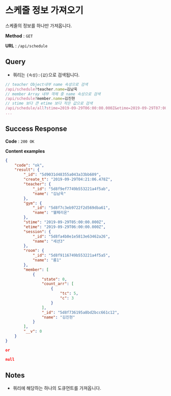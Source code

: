 # 스케줄 정보 가져오기

스케줄의 정보를 하나만 가져옵니다.

**Method** : `GET`

**URL** : `/api/schedule`

## Query
* 쿼리는 `{속성}:{값}`으로 검색됩니다.
```javascript
// teacher Object내부 name 속성으로 검색
/api/schedule?teacher.name=김남욱
// member Array 내부 객체 중 name 속성으로 검색
/api/schedule?member.name=김진현
// stime 보다 큰 etime 보다 작은 값으로 검색
/api/schedule/all?stime=2019-09-29T06:00:00.000Z&etime=2019-09-29T07:00:00.000Z
...
```

## Success Response

**Code** : `200 OK`

**Content examples**

```json
{
    "code": "ok",
    "result": {
        "_id": "5d9031d48355a043a33bb609",
        "create_t": "2019-09-29T04:21:06.478Z",
        "teacher": {
            "_id": "5d8f9ef7749b553221a4f5ab",
            "name": "김남욱"
        },
        "gym": {
            "_id": "5d8f7c3eb9722f2d569dba61",
            "name": "웰페리온"
        },
        "stime": "2019-09-29T05:00:00.000Z",
        "etime": "2019-09-29T06:00:00.000Z",
        "session": {
            "_id": "5d8fa4b0e1e5813e63462a26",
            "name": "세션3"
        },
        "room": {
            "_id": "5d8f9116749b553221a4f5a5",
            "name": "룸1"
        },
        "member": [
            {
                "state": 0,
                "count_arr": [
                    {
                        "tc": 5,
                        "c": 3
                    }
                ],
                "_id": "5d8f736195a8bd2bcc661c12",
                "name": "김진현"
            }
        ],
        "__v": 0
    }
}

or 

null
```

## Notes
* 쿼리에 해당하는 하나의 도큐먼트를 가져옵니다.